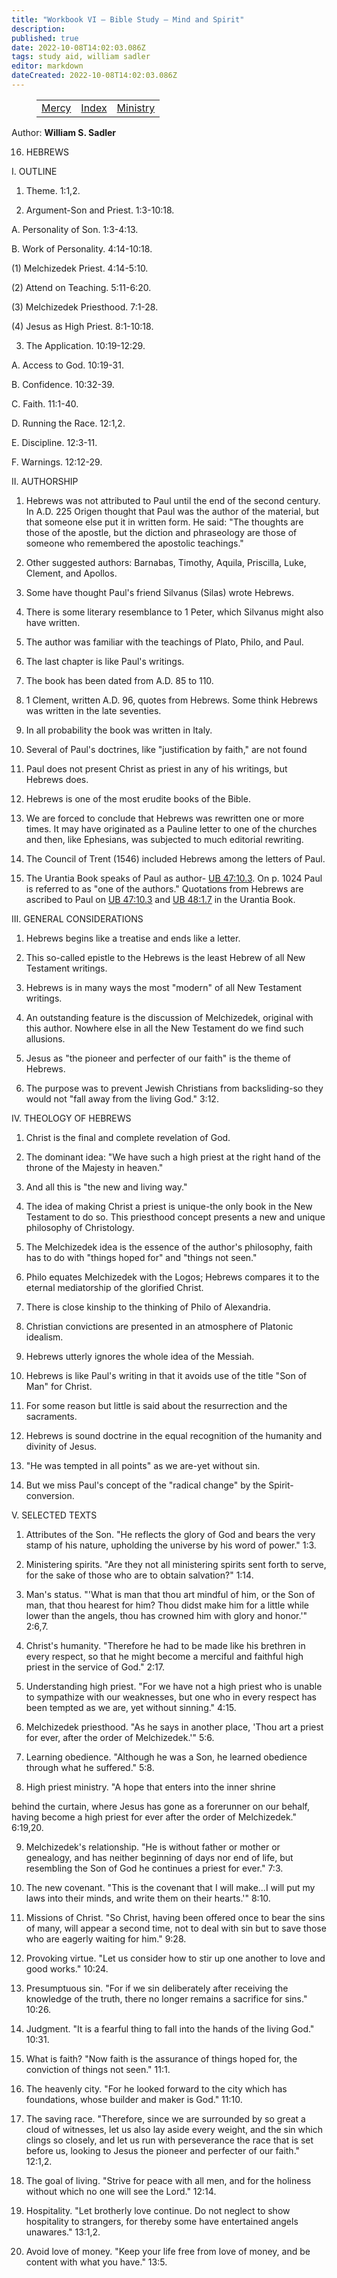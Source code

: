 ```yaml
---
title: "Workbook VI — Bible Study — Mind and Spirit"
description: 
published: true
date: 2022-10-08T14:02:03.086Z
tags: study aid, william sadler
editor: markdown
dateCreated: 2022-10-08T14:02:03.086Z
---
```


<figure class="table chapter-navigator">
	<table>
		<tbody>
		<tr>
			<td><a href="/en/William_S_Sadler/Workbook_6_Bible_Study/Mercy">Mercy</a></td>
			<td><a href="/en/William_S_Sadler/Workbook_6_Bible_Study/Index">Index</a></td>
			<td><a href="/en/William_S_Sadler/Workbook_6_Bible_Study/Ministry">Ministry</a></td>
		</tr>
		</tbody>
	</table>
</figure>

Author: **William S. Sadler**


16. HEBREWS

I. OUTLINE

1. Theme. 1:1,2.

2. Argument-Son and Priest. 1:3-10:18.

A. Personality of Son. 1:3-4:13.

B. Work of Personality. 4:14-10:18.

(1) Melchizedek Priest. 4:14-5:10.

(2) Attend on Teaching. 5:11-6:20.

(3) Melchizedek Priesthood. 7:1-28.

(4) Jesus as High Priest. 8:1-10:18.

3. The Application. 10:19-12:29.

A. Access to God. 10:19-31.

B. Confidence. 10:32-39.

C. Faith. 11:1-40.

D. Running the Race. 12:1,2.

E. Discipline. 12:3-11.

F. Warnings. 12:12-29.

II. AUTHORSHIP

1. Hebrews was not attributed to Paul until the end of the second century. In A.D. 225 Origen thought that Paul was the author of the material, but that someone else put it in written form. He said: "The thoughts are those of the apostle, but the diction and phraseology are those of someone who remembered the apostolic teachings."

2. Other suggested authors: Barnabas, Timothy, Aquila, Priscilla, Luke, Clement, and Apollos.

3. Some have thought Paul's friend Silvanus (Silas) wrote Hebrews.

4. There is some literary resemblance to 1 Peter, which Silvanus might also have written.

5. The author was familiar with the teachings of Plato, Philo, and Paul.

6. The last chapter is like Paul's writings.

7. The book has been dated from A.D. 85 to 110.

8. 1 Clement, written A.D. 96, quotes from Hebrews. Some think Hebrews was written in the late seventies.

9. In all probability the book was written in Italy.

10. Several of Paul's doctrines, like "justification by faith," are not found

11. Paul does not present Christ as priest in any of his writings, but Hebrews does.

12. Hebrews is one of the most erudite books of the Bible.

13. We are forced to conclude that Hebrews was rewritten one or more times. It may have originated as a Pauline letter to one of the churches and then, like Ephesians, was subjected to much editorial rewriting.

14. The Council of Trent (1546) included Hebrews among the letters of Paul.

15. The Urantia Book speaks of Paul as author- [UB 47:10.3](/en/The_Urantia_Book/47#p10_3). On p. 1024 Paul is referred to as "one of the authors." Quotations from Hebrews are ascribed to Paul on [UB 47:10.3](/en/The_Urantia_Book/47#p10_3) and [UB 48:1.7](/en/The_Urantia_Book/48#p1_7) in the Urantia Book.

III. GENERAL CONSIDERATIONS

1. Hebrews begins like a treatise and ends like a letter.

2. This so-called epistle to the Hebrews is the least Hebrew of all New Testament writings.

3. Hebrews is in many ways the most "modern" of all New Testament writings.

4. An outstanding feature is the discussion of Melchizedek, original with this author. Nowhere else in all the New Testament do we find such allusions.

5. Jesus as "the pioneer and perfecter of our faith" is the theme of Hebrews.

6. The purpose was to prevent Jewish Christians from backsliding-so they would not "fall away from the living God." 3:12.

IV. THEOLOGY OF HEBREWS

1. Christ is the final and complete revelation of God.

2. The dominant idea: "We have such a high priest at the right hand of the throne of the Majesty in heaven."

3. And all this is "the new and living way."

4. The idea of making Christ a priest is unique-the only book in the New Testament to do so. This priesthood concept presents a new and unique philosophy of Christology.

5. The Melchizedek idea is the essence of the author's philosophy, faith has to do with "things hoped for" and "things not seen."

6. Philo equates Melchizedek with the Logos; Hebrews compares it to the eternal mediatorship of the glorified Christ.

7. There is close kinship to the thinking of Philo of Alexandria.

8. Christian convictions are presented in an atmosphere of Platonic idealism.

9. Hebrews utterly ignores the whole idea of the Messiah.

10. Hebrews is like Paul's writing in that it avoids use of the title "Son of Man" for Christ.

11. For some reason but little is said about the resurrection and the sacraments.

12. Hebrews is sound doctrine in the equal recognition of the humanity and divinity of Jesus.

13. "He was tempted in all points" as we are-yet without sin.

14. But we miss Paul's concept of the "radical change" by the Spirit-conversion.

V. SELECTED TEXTS

1. Attributes of the Son. "He reflects the glory of God and bears the very stamp of his nature, upholding the universe by his word of power." 1:3.

2. Ministering spirits. "Are they not all ministering spirits sent forth to serve, for the sake of those who are to obtain salvation?" 1:14.

3. Man's status. "'What is man that thou art mindful of him, or the Son of man, that thou hearest for him? Thou didst make him for a little while lower than the angels, thou has crowned him with glory and honor.'" 2:6,7.

4. Christ's humanity. "Therefore he had to be made like his brethren in every respect, so that he might become a merciful and faithful high priest in the service of God." 2:17.

5. Understanding high priest. "For we have not a high priest who is unable to sympathize with our weaknesses, but one who in every respect has been tempted as we are, yet without sinning." 4:15.

6. Melchizedek priesthood. "As he says in another place, 'Thou art a priest for ever, after the order of Melchizedek.'" 5:6.

7. Learning obedience. "Although he was a Son, he learned obedience through what he suffered." 5:8.

8. High priest ministry. "A hope that enters into the inner shrine

behind the curtain, where Jesus has gone as a forerunner on our behalf, having become a high priest for ever after the order of Melchizedek." 6:19,20.

9. Melchizedek's relationship. "He is without father or mother or genealogy, and has neither beginning of days nor end of life, but resembling the Son of God he continues a priest for ever." 7:3.

10. The new covenant. "This is the covenant that I will make...I will put my laws into their minds, and write them on their hearts.'" 8:10.

11. Missions of Christ. "So Christ, having been offered once to bear the sins of many, will appear a second time, not to deal with sin but to save those who are eagerly waiting for him." 9:28.

12. Provoking virtue. "Let us consider how to stir up one another to love and good works." 10:24.

13. Presumptuous sin. "For if we sin deliberately after receiving the knowledge of the truth, there no longer remains a sacrifice for sins." 10:26.

14. Judgment. "It is a fearful thing to fall into the hands of the living God." 10:31.

15. What is faith? "Now faith is the assurance of things hoped for, the conviction of things not seen." 11:1.

16. The heavenly city. "For he looked forward to the city which has foundations, whose builder and maker is God." 11:10.

17. The saving race. "Therefore, since we are surrounded by so great a cloud of witnesses, let us also lay aside every weight, and the sin which clings so closely, and let us run with perseverance the race that is set before us, looking to Jesus the pioneer and perfecter of our faith." 12:1,2.

18. The goal of living. "Strive for peace with all men, and for the holiness without which no one will see the Lord." 12:14.

19. Hospitality. "Let brotherly love continue. Do not neglect to show hospitality to strangers, for thereby some have entertained angels unawares." 13:1,2.

20. Avoid love of money. "Keep your life free from love of money, and be content with what you have." 13:5.


<br>

